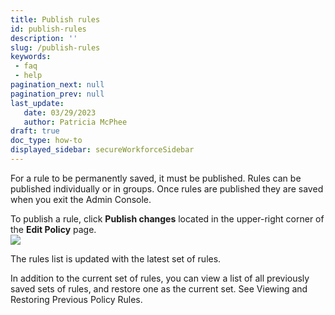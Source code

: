 ```yaml
---
title: Publish rules
id: publish-rules
description: ''
slug: /publish-rules
keywords: 
 - faq
 - help
pagination_next: null
pagination_prev: null
last_update: 
   date: 03/29/2023
   author: Patricia McPhee
draft: true
doc_type: how-to
displayed_sidebar: secureWorkforceSidebar
---
```


<!-- this is NOT a standalone topic because it's part of the "policy creation" process -->

For a rule to be permanently saved, it must be published. Rules can be published individually or in groups. Once rules are published they are saved when you exit the Admin Console.

To publish a rule, click **Publish changes** located in the upper-right corner of the **Edit Policy** page.  
![](/images/pol_publish_rule.png)

The rules list is updated with the latest set of rules.

In addition to the current set of rules, you can view a list of all previously saved sets of rules, and restore one as the current set. See Viewing and Restoring Previous Policy Rules.

